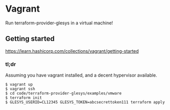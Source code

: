 # Vagrant

Run terraform-provider-glesys in a virtual machine!

## Getting started

https://learn.hashicorp.com/collections/vagrant/getting-started

### tl;dr

Assuming you have vagrant installed, and a decent hypervisor available.

```
$ vagrant up
$ vagrant ssh
$ cd code/terraform-provider-glesys/examples/vmware
$ terraform init
$ GLESYS_USERID=CL12345 GLESYS_TOKEN=abcsecrettoken111 terraform apply
```
